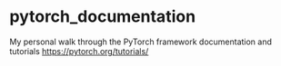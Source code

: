 # pytorch_documentation
My personal walk through the PyTorch framework documentation and tutorials
https://pytorch.org/tutorials/

